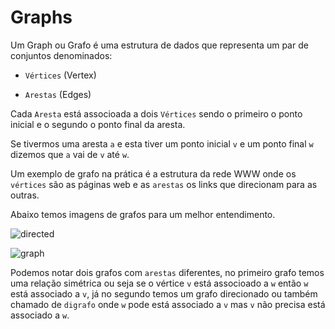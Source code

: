 # Graphs

Um Graph ou Grafo é uma estrutura de dados que representa um par de conjuntos denominados:

- `Vértices` (Vertex)

- `Arestas` (Edges)

Cada `Aresta` está associoada a dois `Vértices` sendo o primeiro o ponto inicial e o segundo o ponto final da aresta.

Se tivermos uma aresta `a` e esta tiver um ponto inicial `v` e um ponto final `w` dizemos que `a` vai de `v` até `w`.

Um exemplo de grafo na prática é a estrutura da rede WWW onde os `vértices` são as páginas web e as `arestas` os links que direcionam para as outras. 

Abaixo temos imagens de grafos para um melhor entendimento.

![directed](https://user-images.githubusercontent.com/48635609/102935479-fd3df500-4484-11eb-9f17-7cca43e72749.png)

![graph](https://user-images.githubusercontent.com/48635609/102935498-08912080-4485-11eb-9629-8f4bdeb6c93a.png)

Podemos notar dois grafos com `arestas` diferentes, no primeiro grafo temos uma relação simétrica ou seja se o vértice `v` está associoado a `w` então `w` está associado a `v`, já no segundo temos um grafo direcionado ou também chamado de `digrafo` onde `w` pode está associado a `v` mas `v` não precisa está associado a `w`. 
